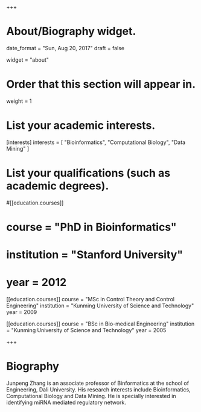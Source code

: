 +++
# About/Biography widget.

date_format = "Sun, Aug 20, 2017"
draft = false

widget = "about"

# Order that this section will appear in.
weight = 1

# List your academic interests.
[interests]
  interests = [
    "Bioinformatics",
    "Computational Biology",
    "Data Mining"
  ]

# List your qualifications (such as academic degrees).
#[[education.courses]]
#  course = "PhD in Bioinformatics"
#  institution = "Stanford University"
#  year = 2012

[[education.courses]]
  course = "MSc in Control Theory and Control Engineering"
  institution = "Kunming University of Science and Technology"
  year = 2009

[[education.courses]]
  course = "BSc in Bio-medical Engineering"
  institution = "Kunming University of Science and Technology"
  year = 2005
 
+++

# Biography

Junpeng Zhang is an associate professor of Binformatics at the school of Engineering, Dali University. His research interests include Bioinformatics, Computational Biology and Data Mining. He is specially interested in identifying miRNA mediated regulatory network.

